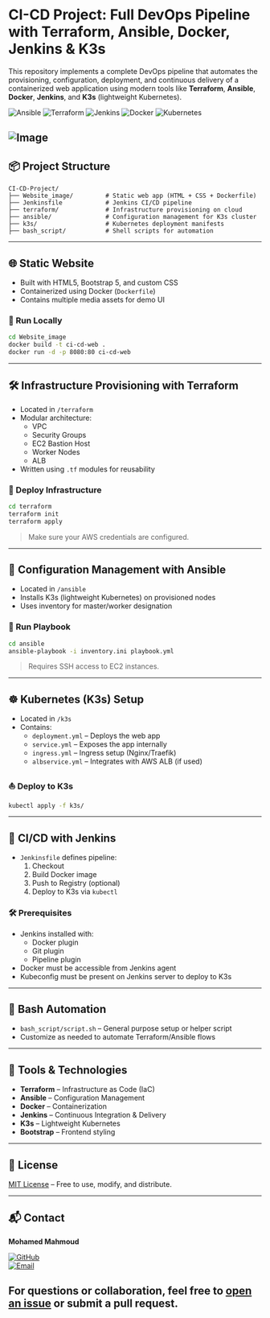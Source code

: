 
# CI-CD Project: Full DevOps Pipeline with Terraform, Ansible, Docker, Jenkins & K3s

This repository implements a complete DevOps pipeline that automates the provisioning, configuration, deployment, and continuous delivery of a containerized web application using modern tools like **Terraform**, **Ansible**, **Docker**, **Jenkins**, and **K3s** (lightweight Kubernetes).

![Ansible](https://img.shields.io/badge/Ansible-%231A1918.svg?style=for-the-badge&logo=ansible&logoColor=white)
![Terraform](https://img.shields.io/badge/Terraform-%235835CC.svg?style=for-the-badge&logo=terraform&logoColor=white)
![Jenkins](https://img.shields.io/badge/Jenkins-%232C5263.svg?style=for-the-badge&logo=jenkins&logoColor=white)
![Docker](https://img.shields.io/badge/Docker-2496ED.svg?style=for-the-badge&logo=docker&logoColor=white)
![Kubernetes](https://img.shields.io/badge/Kubernetes-326CE5.svg?style=for-the-badge&logo=kubernetes&logoColor=white)


![Image](https://github.com/user-attachments/assets/a8c7c8f2-f295-4bc7-b5da-cbae52f6d125)
---

## 📦 Project Structure

```
CI-CD-Project/
├── Website_image/         # Static web app (HTML + CSS + Dockerfile)
├── Jenkinsfile            # Jenkins CI/CD pipeline
├── terraform/             # Infrastructure provisioning on cloud
├── ansible/               # Configuration management for K3s cluster
├── k3s/                   # Kubernetes deployment manifests
├── bash_script/           # Shell scripts for automation
```

---

## 🌐 Static Website

- Built with HTML5, Bootstrap 5, and custom CSS
- Containerized using Docker (`Dockerfile`)
- Contains multiple media assets for demo UI

### 🔧 Run Locally

```bash
cd Website_image
docker build -t ci-cd-web .
docker run -d -p 8080:80 ci-cd-web
```

---

## 🛠 Infrastructure Provisioning with Terraform

- Located in `/terraform`
- Modular architecture:
  - VPC
  - Security Groups
  - EC2 Bastion Host
  - Worker Nodes
  - ALB
- Written using `.tf` modules for reusability

### 🚀 Deploy Infrastructure

```bash
cd terraform
terraform init
terraform apply
```

> Make sure your AWS credentials are configured.

---

## 🔧 Configuration Management with Ansible

- Located in `/ansible`
- Installs K3s (lightweight Kubernetes) on provisioned nodes
- Uses inventory for master/worker designation

### 🧪 Run Playbook

```bash
cd ansible
ansible-playbook -i inventory.ini playbook.yml
```

> Requires SSH access to EC2 instances.

---

## ☸ Kubernetes (K3s) Setup

- Located in `/k3s`
- Contains:
  - `deployment.yml` – Deploys the web app
  - `service.yml` – Exposes the app internally
  - `ingress.yml` – Ingress setup (Nginx/Traefik)
  - `albservice.yml` – Integrates with AWS ALB (if used)

### ⛵ Deploy to K3s

```bash
kubectl apply -f k3s/
```

---

## 🔁 CI/CD with Jenkins

- `Jenkinsfile` defines pipeline:
  1. Checkout
  2. Build Docker image
  3. Push to Registry (optional)
  4. Deploy to K3s via `kubectl`

### 🛠 Prerequisites

- Jenkins installed with:
  - Docker plugin
  - Git plugin
  - Pipeline plugin
- Docker must be accessible from Jenkins agent
- Kubeconfig must be present on Jenkins server to deploy to K3s

---

## 🐚 Bash Automation

- `bash_script/script.sh` – General purpose setup or helper script
- Customize as needed to automate Terraform/Ansible flows

---

## 🧰 Tools & Technologies

- **Terraform** – Infrastructure as Code (IaC)
- **Ansible** – Configuration Management
- **Docker** – Containerization
- **Jenkins** – Continuous Integration & Delivery
- **K3s** – Lightweight Kubernetes
- **Bootstrap** – Frontend styling

---

## 📄 License

[MIT License](LICENSE) – Free to use, modify, and distribute.

---

## 📬 Contact
**Mohamed Mahmoud**

[![GitHub](https://img.shields.io/badge/GitHub-Mohamed--Mahmoud-blue)](https://github.com/Mohamed-Mahmoud98)  
[![Email](https://img.shields.io/badge/Email-mohamedmahmoud6498%40gmail.com-red)](mailto:mohamedmahmoud6498@gmail.com)


For questions or collaboration, feel free to [open an issue](https://github.com/your-username/CI-CD-Project/issues) or submit a pull request.
---

